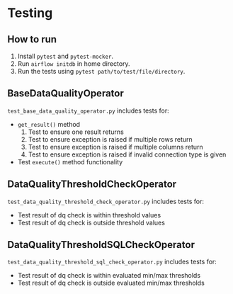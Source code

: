 # Testing

## How to run
1. Install `pytest` and `pytest-mocker`.
2. Run `airflow initdb` in home directory.
3. Run the tests using `pytest path/to/test/file/directory`.


## BaseDataQualityOperator
`test_base_data_quality_operator.py` includes tests for:
- `get_result()` method
    1. Test to ensure one result returns
    2. Test to ensure exception is raised if multiple rows return
    3. Test to ensure exception is raised if multiple columns return
    4. Test to ensure exception is raised if invalid connection type is given
- Test `execute()` method functionality


## DataQualityThresholdCheckOperator
`test_data_quality_threshold_check_operator.py` includes tests for:
- Test result of dq check is within threshold values
- Test result of dq check is outside threshold values

## DataQualityThresholdSQLCheckOperator
`test_data_quality_threshold_sql_check_operator.py` includes tests for:
- Test result of dq check is within evaluated min/max thresholds
- Test result of dq check is outside evaluated min/max thresholds
